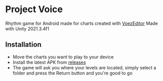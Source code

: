 # Project Voice

Rhythm game for Android made for charts created with [VoezEditor](https://github.com/AndrewFM/VoezEditor)
Made with Unity 2021.3.4f1

## Installation
- Move the charts you want to play to your device
- Install the latest APK from [releases](https://github.com/Kurante2801/ProjectVoice/releases)
- The game will ask you where your levels are located, simply select a folder and press the Return button and you're good to go
